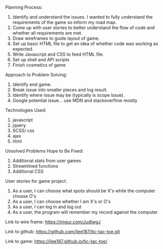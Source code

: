 Planning Process:
1) Identify and understand the issues. I wanted to fully understand the requirements of the game so inform my road map.
2) Come up with user stories to better understand the flow of code and whether all requirements are met.
3) Draw wireframes to guide layout of game.
4) Set up basic HTML file to get an idea of whether code was working as expected.
5) Write Javascript and CSS to feed HTML file.
6) Set up shell and API scripts
7) Finish cosmetics of game

Approach to Problem Solving:
1) Identify end game.
2) Break issue into smaller pieces and log result.
3) Identify where issue may be (typically is scope issue).
4) Google potential issue... use MDN and stackoverflow mostly

Technologies Used:
1) javascript
2) jquery
3) SCSS/ css
4) ajax
5) html

Unsolved Problems Hope to Be Fixed:
1) Additional stats from user games
2) Streamlined functions
3) Additional CSS

User stories for game project.
1) As a user, I can choose what spots should be X's while the computer choose O's
2) As a user, I can choose whether I am X's or O's
3) As a user, I can log in and log out
4) As a user, the program will remember my record against the computer

Link to wire frame:
https://imgur.com/JudlwgJ

Link to github:
https://github.com/jlee187/tic-tac-toe.git

Link to game:
https://jlee187.github.io/tic-tac-toe/
